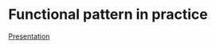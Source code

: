 # Functional pattern in practice

[Presentation](https://gitpitch.com/silvinobarreiros/stash_all_hands_03-20-19/master)
